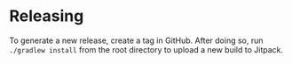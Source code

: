 Releasing
========

To generate a new release, create a tag in GitHub. After doing so, run `./gradlew install` from the root directory to upload a new build to Jitpack.